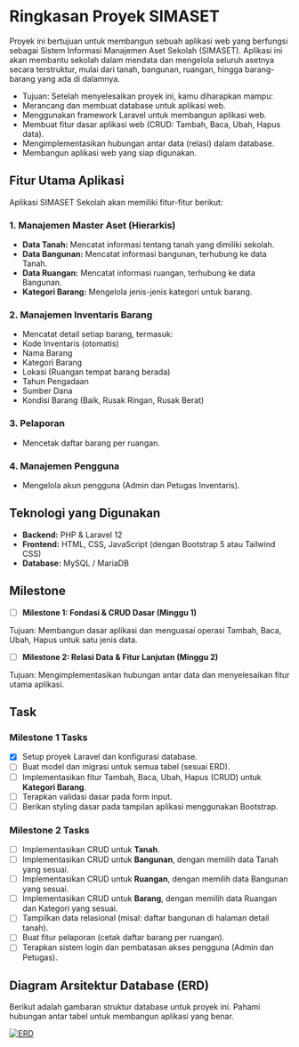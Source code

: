 # Ringkasan Proyek SIMASET

Proyek ini bertujuan untuk membangun sebuah aplikasi web yang berfungsi sebagai Sistem Informasi Manajemen Aset Sekolah (SIMASET). Aplikasi ini akan membantu sekolah dalam mendata dan mengelola seluruh asetnya secara terstruktur, mulai dari tanah, bangunan, ruangan, hingga barang-barang yang ada di dalamnya.

- Tujuan: Setelah menyelesaikan proyek ini, kamu diharapkan mampu:
- Merancang dan membuat database untuk aplikasi web.
- Menggunakan framework Laravel untuk membangun aplikasi web.
- Membuat fitur dasar aplikasi web (CRUD: Tambah, Baca, Ubah, Hapus data).
- Mengimplementasikan hubungan antar data (relasi) dalam database.
- Membangun aplikasi web yang siap digunakan.

## Fitur Utama Aplikasi

Aplikasi SIMASET Sekolah akan memiliki fitur-fitur berikut:

### 1. Manajemen Master Aset (Hierarkis)

- **Data Tanah:** Mencatat informasi tentang tanah yang dimiliki sekolah.
- **Data Bangunan:** Mencatat informasi bangunan, terhubung ke data Tanah.
- **Data Ruangan:** Mencatat informasi ruangan, terhubung ke data Bangunan.
- **Kategori Barang:** Mengelola jenis-jenis kategori untuk barang.

### 2. Manajemen Inventaris Barang

- Mencatat detail setiap barang, termasuk:
- Kode Inventaris (otomatis)
- Nama Barang
- Kategori Barang
- Lokasi (Ruangan tempat barang berada)
- Tahun Pengadaan
- Sumber Dana
- Kondisi Barang (Baik, Rusak Ringan, Rusak Berat)

### 3. Pelaporan

- Mencetak daftar barang per ruangan.

### 4. Manajemen Pengguna

- Mengelola akun pengguna (Admin dan Petugas Inventaris).

## Teknologi yang Digunakan

- **Backend:** PHP & Laravel 12
- **Frontend:** HTML, CSS, JavaScript (dengan Bootstrap 5 atau Tailwind CSS)
- **Database:** MySQL / MariaDB

## Milestone

- [ ] **Milestone 1: Fondasi & CRUD Dasar (Minggu 1)**

Tujuan: Membangun dasar aplikasi dan menguasai operasi  Tambah, Baca, Ubah, Hapus untuk satu jenis data.

- [ ] **Milestone 2: Relasi Data & Fitur Lanjutan (Minggu 2)**

Tujuan: Mengimplementasikan hubungan antar data dan menyelesaikan fitur utama aplikasi.

## Task

### Milestone 1 Tasks

- [x] Setup proyek Laravel dan konfigurasi database.
- [ ] Buat model dan migrasi untuk semua tabel (sesuai ERD).
- [ ] Implementasikan fitur Tambah, Baca, Ubah, Hapus (CRUD) untuk **Kategori Barang**.
- [ ] Terapkan validasi dasar pada form input.
- [ ] Berikan styling dasar pada tampilan aplikasi menggunakan Bootstrap.

### Milestone 2 Tasks

- [ ] Implementasikan CRUD untuk **Tanah**.
- [ ] Implementasikan CRUD untuk **Bangunan**, dengan memilih data Tanah yang sesuai.
- [ ] Implementasikan CRUD untuk **Ruangan**, dengan memilih data Bangunan yang sesuai.
- [ ] Implementasikan CRUD untuk **Barang**, dengan memilih data Ruangan dan Kategori yang sesuai.
- [ ] Tampilkan data relasional (misal: daftar bangunan di halaman detail tanah).
- [ ] Buat fitur pelaporan (cetak daftar barang per ruangan).
- [ ] Terapkan sistem login dan pembatasan akses pengguna (Admin dan Petugas).

## Diagram Arsitektur Database (ERD)

Berikut adalah gambaran struktur database untuk proyek ini. Pahami hubungan antar tabel untuk membangun aplikasi yang benar.

[![ERD](https://mermaid.ink/img/pako:eNqVVMtu4zAM_BWD5zRwCid-XHexl6JAz4sABlspDmFbMihpX2n-fWknTpvYC2x0MaQhZ8gRrQO8WaWhAM1fCSvGdmsiWR4N7qPDadMvMj4iFb08fRw5z2SqyGCL5RA_gWrh_gfUBHRTKls6zZ52VKM_ocfT5xVNFQyaO0oaU-armqI93VBrKaTfnq7kOUj4XernjHnxCdiTjRXNyIsburJMd-iPKTcusojc5WGfMN8EmR_aeGRy13Sj8uc-Ruzc-BzkcR9M2WnBFc4Y50L7qrlUckMz9RhF7rrXIJPk_rtVPTnULVIzOe3QuZ-W1QRg2-iL_ud_6P394cEePga4iLbQ6pYaqmkLN9N9Dh7HbS52xC68w5X2kWJPbwLczMw0UFGtG9t2tq7FaIAFVEwKCs9BL0SQpXXZwmDeFvxeiz8wZCLXvcBRcjo0361txzS2odpDscPGyS50SvTPT8olRBul-YsNxkORJwMFFAf4BcVqnS5XabxOszh-zB_zdAG_ocg2y2yTJEmcr9J8k6Xr4wL-DJrxchMnqax8JcdJFgubVuQtP5_eszdrdlTB8S-adH_N?type=png)](https://mermaid.live/edit#pako:eNqVVMtu4zAM_BWD5zRwCid-XHexl6JAz4sABlspDmFbMihpX2n-fWknTpvYC2x0MaQhZ8gRrQO8WaWhAM1fCSvGdmsiWR4N7qPDadMvMj4iFb08fRw5z2SqyGCL5RA_gWrh_gfUBHRTKls6zZ52VKM_ocfT5xVNFQyaO0oaU-armqI93VBrKaTfnq7kOUj4XernjHnxCdiTjRXNyIsburJMd-iPKTcusojc5WGfMN8EmR_aeGRy13Sj8uc-Ruzc-BzkcR9M2WnBFc4Y50L7qrlUckMz9RhF7rrXIJPk_rtVPTnULVIzOe3QuZ-W1QRg2-iL_ud_6P394cEePga4iLbQ6pYaqmkLN9N9Dh7HbS52xC68w5X2kWJPbwLczMw0UFGtG9t2tq7FaIAFVEwKCs9BL0SQpXXZwmDeFvxeiz8wZCLXvcBRcjo0361txzS2odpDscPGyS50SvTPT8olRBul-YsNxkORJwMFFAf4BcVqnS5XabxOszh-zB_zdAG_ocg2y2yTJEmcr9J8k6Xr4wL-DJrxchMnqax8JcdJFgubVuQtP5_eszdrdlTB8S-adH_N)
